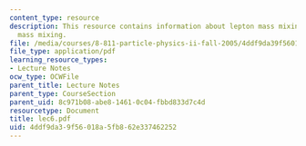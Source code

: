 ```yaml
---
content_type: resource
description: This resource contains information about lepton mass mixing and quark
  mass mixing.
file: /media/courses/8-811-particle-physics-ii-fall-2005/4ddf9da39f56018a5fb862e337462252_lec6.pdf
file_type: application/pdf
learning_resource_types:
- Lecture Notes
ocw_type: OCWFile
parent_title: Lecture Notes
parent_type: CourseSection
parent_uid: 8c971b08-abe8-1461-0c04-fbbd833d7c4d
resourcetype: Document
title: lec6.pdf
uid: 4ddf9da3-9f56-018a-5fb8-62e337462252
---
```

